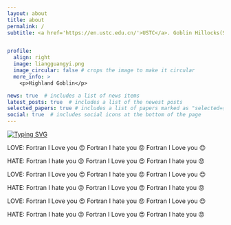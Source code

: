 ```yaml
---
layout: about
title: about
permalink: /
subtitle: <a href='https://en.ustc.edu.cn/'>USTC</a>. Goblin Hillocks(Should you require contact, please convey messages to the Goblin Shaman of Goblin Hillocks). An Authentic Highland Goblin.


profile:
  align: right
  image: liangguangyi.png
  image_circular: false # crops the image to make it circular
  more_info: >
    <p>Highland Goblin</p>

news: true  # includes a list of news items
latest_posts: true  # includes a list of the newest posts
selected_papers: true # includes a list of papers marked as "selected={true}"
social: true  # includes social icons at the bottom of the page
---
```


[![Typing SVG](https://readme-typing-svg.herokuapp.com?font=Press+Start+2P&size=30&pause=10&color=F7AF85&center=true&vCenter=true&random=false&width=450&height=60&lines=I+HATE+FORTRAN;I+LOVE+FORTRAN)](https://git.io/typing-svg)

LOVE: Fortran I Love you 😍 Fortran I hate you 😡 Fortran I Love you 😍

HATE: Fortran I hate you 😡 Fortran I Love you 😍 Fortran I hate you 😡

LOVE: Fortran I Love you 😍 Fortran I hate you 😡 Fortran I Love you 😍

HATE: Fortran I hate you 😡 Fortran I Love you 😍 Fortran I hate you 😡

LOVE: Fortran I Love you 😍 Fortran I hate you 😡 Fortran I Love you 😍

HATE: Fortran I hate you 😡 Fortran I Love you 😍 Fortran I hate you 😡



